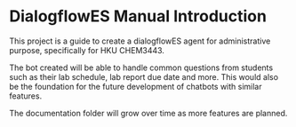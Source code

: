 # DialogflowES Manual Introduction

This project is a guide to create a dialogflowES agent for administrative purpose, specifically for HKU CHEM3443.

The bot created will be able to handle common questions from students such as their lab schedule, lab report due date and more. This would also be the foundation for the future development of chatbots with similar features.

The documentation folder will grow over time as more features are planned.